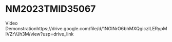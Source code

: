 # NM2023TMID35067

Video Demonstrationhttps://drive.google.com/file/d/1NGlNrO6bhMXQgiczILERypMIVZrVJh3M/view?usp=drive_link
